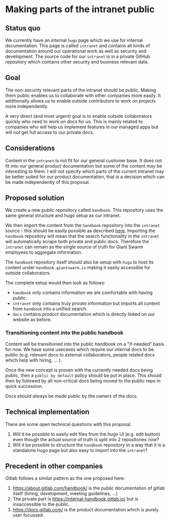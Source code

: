 # Making parts of the intranet public

## Status quo

We currently have an internal `hugo` page which we use for internal documentation.
This page is called `intranet` and contains all kinds of documentation around our operational work as well as security and development.
The source code for our `intranet` is in a private GitHub repository which contains other security and business relevant data.

## Goal

The non-security relevant parts of the intranet should be public.
Making them public enables us to collaborate with other companies more easily.
It additionally allows us to enable outside contributors to work on projects more independently.

A very direct (and most urgent) goal is to enable outside collaborators quickly who need to work on docs for us.
This is mainly related to companies who will help us implement features in our managed apps but will not get full access to our private docs.

## Considerations

Content in the `intranet` is not fit for our general customer base.
It does not fit into our general product documentation but some of the content may be interesting to them.
I will not specify which parts of the current intranet may be better suited for our product documentation,
that is a decision which can be made independently of this proposal.

## Proposed solution

We create a new public repository called `handbook`.
This repository uses the same general structure and hugo setup as our intranet.

We then import the content from the `handbook` repository into the `intranet` source - this should be easily possible as described [here](https://discourse.gohugo.io/t/building-content-from-multiple-repositories/34636).
Importing the `handbook` repository will mean that the search functionality in the `intranet` will automatically scrape both private and public docs.
Therefore the `intranet` can remain as the single source of truth for Giant Swarm employees to aggregate information.

The `handbook` repository itself should also be setup with `hugo` to host its content under `handbook.giantswarm.io` making it easily accessible for outside collaborators.

The complete setup would then look as follows:
- `handbook` only contains information we are comfortable with having public.
- `intranet` only contains truly private information but imports all content from `handbook` into a unified search.
- `docs` contains product documentation which is directly linked on our website as before.

### Transitioning content into the public handbook

Content will be transitioned into the public handbook on a "if-needed" basis for now.
We have some usecases which require our internal docs to be public (e.g. relevant docs to external collaborators, people related docs which help with hiring, ... ).

Once the new concept is proven with the currently needed docs being public, then a `public by default` policy should be put in place.
This should then by followed by all non-critical docs being moved to the public repo in quick succession.

Docs should always be made public by the owners of the docs.

## Technical implementation

There are some open technical questions with this proposal.
1. Will it be possible to easily edit files from the hugo UI (e.g. edit button) even though the actual source of truth is split into 2 repositories now?
2. Will it be possible to structure the `handbook` repository in a way that it is a standalone hugo page but also easy to import into the `intranet`?

## Precedent in other companies

Gitlab follows a similar pattern as the one proposed here:
1. https://about.gitlab.com/handbook/ is the public documentation of gitlab itself (hiring, development, meeting guidelines, ...)
2. The private part is https://internal-handbook.gitlab.io/ but is insaccessible to the public.
3. https://docs.gitlab.com/ is the product documentation which is purely user focussed.
